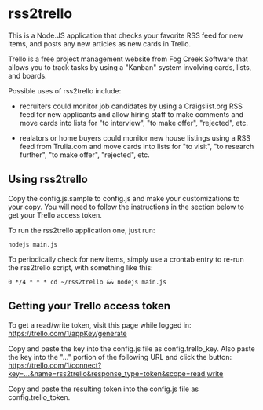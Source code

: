 rss2trello
==========
This is a Node.JS application that checks your favorite RSS feed for
new items, and posts any new articles as new cards in Trello.

Trello is a free project management website from Fog Creek Software
that allows you to track tasks by using a "Kanban" system involving
cards, lists, and boards.

Possible uses of rss2trello include:

* recruiters could monitor job candidates by using a Craigslist.org
  RSS feed for new applicants and allow hiring staff to make comments
  and move cards into lists for "to interview", "to make offer",
  "rejected", etc.

* realators or home buyers could monitor new house listings using a
  RSS feed from Trulia.com and move cards into lists for "to visit",
  "to research further", "to make offer", "rejected", etc.


## Using rss2trello

Copy the config.js.sample to config.js and make your customizations
to your copy.  You will need to follow the instructions in the section
below to get your Trello access token.

To run the rss2trello application one, just run:

    nodejs main.js

To periodically check for new items, simply use a crontab entry to
re-run the rss2trello script, with something like this:

    0 */4 * * * cd ~/rss2trello && nodejs main.js


## Getting your Trello access token

To get a read/write token, visit this page while logged in:
https://trello.com/1/appKey/generate

Copy and paste the key into the config.js file as config.trello_key.
Also paste the key into the "..." portion of the following URL and click the button:
https://trello.com/1/connect?key=...&name=rss2trello&response_type=token&scope=read,write

Copy and paste the resulting token into the config.js file as config.trello_token.
